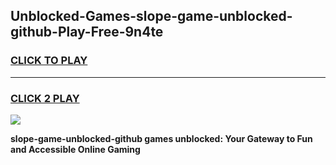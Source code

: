
## Unblocked-Games-slope-game-unblocked-github-Play-Free-9n4te
<h3>
<a href="https://premium76.site?title=slope-game-unblocked-github&ref=09A">CLICK TO PLAY</a></h3>
<hr>

<h3>
<a href="https://premium76.site?title=slope-game-unblocked-github&ref=09A">CLICK 2 PLAY</a>
  
</h3>

<a href="https://premium76.site?title=slope-game-unblocked-github&ref=09A"><img src="https://clearcache.store/games.png"></a>


**slope-game-unblocked-github games unblocked: Your Gateway to Fun and Accessible Online Gaming**
